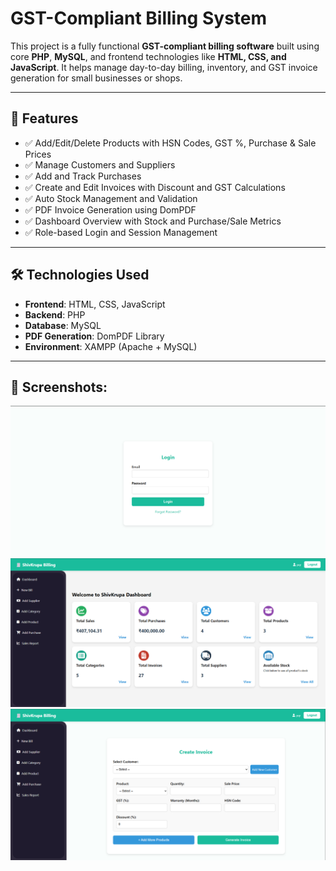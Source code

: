 # GST-Compliant Billing System

This project is a fully functional **GST-compliant billing software** built using core **PHP**, **MySQL**, and frontend technologies like **HTML, CSS, and JavaScript**. It helps manage day-to-day billing, inventory, and GST invoice generation for small businesses or shops.

---

## 🚀 Features

- ✅ Add/Edit/Delete Products with HSN Codes, GST %, Purchase & Sale Prices
- ✅ Manage Customers and Suppliers
- ✅ Add and Track Purchases
- ✅ Create and Edit Invoices with Discount and GST Calculations
- ✅ Auto Stock Management and Validation
- ✅ PDF Invoice Generation using DomPDF
- ✅ Dashboard Overview with Stock and Purchase/Sale Metrics
- ✅ Role-based Login and Session Management

---

## 🛠️ Technologies Used

- **Frontend**: HTML, CSS, JavaScript
- **Backend**: PHP
- **Database**: MySQL
- **PDF Generation**: DomPDF Library
- **Environment**: XAMPP (Apache + MySQL)

---

## 📸 Screenshots:
![Login](https://github.com/sampatwa14/GST-Compliant-Billing-System/blob/main/Screenshot%202025-07-23%20215751.png)
![dashboard](https://github.com/sampatwa14/GST-Compliant-Billing-System/blob/main/Screenshot%202025-07-23%20215821.png)
![Billing_form](https://github.com/sampatwa14/GST-Compliant-Billing-System/blob/main/Screenshot%202025-07-23%20215928.png)

